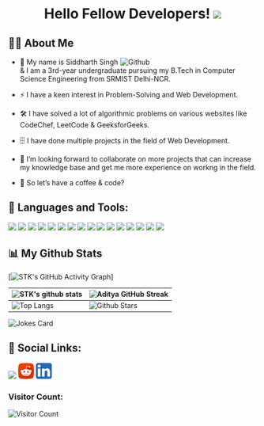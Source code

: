 <!-- <h3 align="center">
    Hi There!
    <img src="https://raw.githubusercontent.com/nixin72/nixin72/master/wave.gif" 
         alt="Waving hand animated gif"
         height="45"
         width="45" />
    I'm Sid!
</h3> -->
<!-- <h1 align="center">Hi There! <img src="https://raw.githubusercontent.com/MartinHeinz/MartinHeinz/master/wave.gif" width="30px">, I'm Sid!</h1> -->
<h1 align="center"> Hello Fellow Developers! <img src = "https://raw.githubusercontent.com/MartinHeinz/MartinHeinz/master/wave.gif" width = 30px> </h1>

<h2>🙋‍♂️ About Me</h2>
<img width="55%" align="right" alt="Github" src="https://raw.githubusercontent.com/onimur/.github/master/.resources/git-header.svg" />

- 🔭 My name is Siddharth Singh & I am a 3rd-year undergraduate pursuing my B.Tech in Computer Science Engineering from SRMIST Delhi-NCR.

- ⚡ I have a keen interest in Problem-Solving and Web Development.

- 🛠 I have solved a lot of algorithmic problems on various websites like CodeChef, LeetCode & GeeksforGeeks.

- 🗄️ I have done multiple projects in the field of Web Development.
  
- 👯 I’m looking forward to collaborate on more projects that can increase my knowledge base and get me more experience on workng in the field.
  
- 💬 So let’s have a coffee & code?


<!-- <h2>My Portfolio - Personal Website🔥:</h2>
<h4>https://sid-pm.herokuapp.com/</h4> -->

<!--  <h2>🙋‍♂️ About Me</h2>
 <p>
 <img src="https://img.shields.io/badge/Age-20-blue?style=for-the-badge&logo=appveyor">
 <img src="https://img.shields.io/badge/Lives%20in-Bhopal%2C%20India-green?style=for-the-badge&logo=appveyor">
 <img src="https://img.shields.io/badge/Studying%20at-SRMIST%20Delhi%20NCR-blue?style=for-the-badge&logo=appveyor">
 <img src="https://img.shields.io/badge/Branch-Computer%20Science%20Engineering-red?style=for-the-badge&logo=appveyor">
 <ul>
  
  </ul> -->
</p>
<h2>🚀 Languages and Tools:</h2>
<p>
<img src="https://img.icons8.com/color/48/000000/c-programming.png"/>
<img src="https://img.icons8.com/color/48/000000/c-plus-plus-logo.png"/>
 <img src="https://img.icons8.com/color/48/000000/python--v2.png"/>
 <img src="https://img.icons8.com/color/48/000000/java-coffee-cup-logo--v1.png"/>
 <img src="https://img.icons8.com/color/48/000000/html-5--v1.png"/>
<img src="https://img.icons8.com/color/48/000000/css3.png"/>
 <img src="https://img.icons8.com/color/48/000000/sass.png"/>
 <img src="https://img.icons8.com/color/48/000000/javascript--v2.png"/>
 <img src="https://img.icons8.com/windows/48/000000/nodejs.png"/>
 <img src="https://img.icons8.com/color/48/000000/react-native.png"/>
<img src="https://img.icons8.com/color/48/000000/windows-10.png"/>
<img src="https://img.icons8.com/color/48/000000/ubuntu--v1.png"/>
 <img src="https://img.icons8.com/ios-glyphs/48/000000/mac-client.png"/>
<img src="https://img.icons8.com/color/48/000000/visual-studio-code-2019.png"/>
 <img src="https://img.icons8.com/color/48/000000/pycharm.png"/>
 <img src="https://img.icons8.com/fluent/48/000000/sublime-text.png"/>
 </p>
 
<h2>📊 My Github Stats</h2>

<!-- ![github graph](https://activity-graph.herokuapp.com/graph?username=SIDTK365&theme=react-dark)

<img src = "https://github-readme-stats.vercel.app/api?username=SIDTK365&show_icons=true&theme=dark" width=500px height=200px>  <img src = "https://github-readme-stats.vercel.app/api/top-langs/?username=SIDTK365&theme=dark&card_width=500" width=500px height=200px> -->

<!-- [![Top Langs](https://github-readme-stats.vercel.app/api/top-langs/?username=SIDTK365&theme=dark)](https://github.com/SIDTK365/github-readme-stats) -->
 
 [![STK's GitHub Activity Graph](https://activity-graph.herokuapp.com/graph?username=SIDTK365&theme=react-dark)]

| ![STK's github stats](https://github-readme-stats.vercel.app/api?username=SIDTK365&show_icons=true&theme=tokyonight) | ![Aditya GitHub Streak](https://github-readme-streak-stats.herokuapp.com/?user=Aditya664&theme=tokyonight) |
| --- | --- |
| ![Top Langs](https://github-readme-stats.vercel.app/api/top-langs/?username=SIDTK365&theme=tokyonight) | ![Github Stars](https://github-readme-stats.vercel.app/api?username=SIDTK365&show_icons=true&locale=en&count_private=true&hide_rank=true&custom_title=My%20GitHub%20Stats&disable_animations=true&theme=tokyonight) |

![Jokes Card](https://readme-jokes.vercel.app/api?theme=radical)
 

<h2>🔗 Social Links:</h2>
<p>
<a href="https://linktr.ee/STK_365"> <img src="https://res.cloudinary.com/crunchbase-production/image/upload/c_lpad,f_auto,q_auto:eco,dpr_1/h90nveymaytblh5fldz8" width=32px></a>
<a href="https://www.reddit.com/user/STK_365"> <img src="https://github.com/SIDTK365/SIDTK365/blob/main/reddit.png" width=32px></a>
<a href="https://www.linkedin.com/in/siddharth-singh-7155131a6/"> <img src="https://github.com/SIDTK365/SIDTK365/blob/main/linkedin.png" width=32px></a>
</p>


### Visitor Count:
![Visitor Count](https://profile-counter.glitch.me/SIDTK365/count.svg)
 
 

